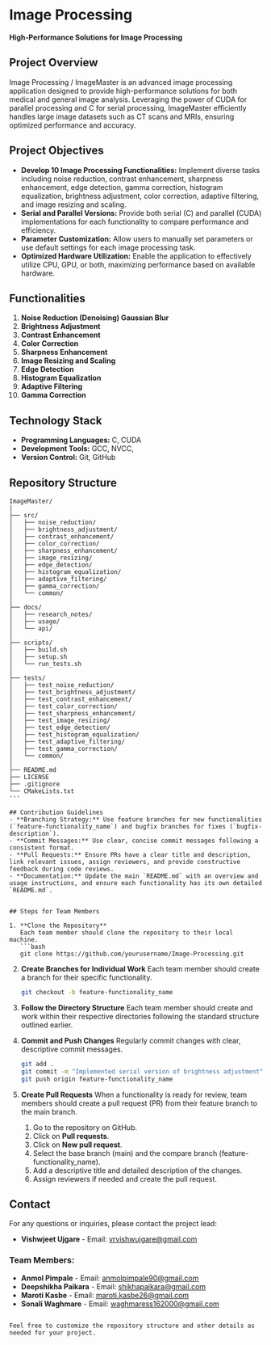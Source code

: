 
# Image Processing
**High-Performance Solutions for Image Processing**

## Project Overview
Image Processing / ImageMaster is an advanced image processing application designed to provide high-performance solutions for both medical and general image analysis.
Leveraging the power of CUDA for parallel processing and C for serial processing, ImageMaster efficiently handles large image datasets such as CT
 scans and MRIs, ensuring optimized performance and accuracy.

## Project Objectives
- **Develop 10 Image Processing Functionalities:** Implement diverse tasks including noise reduction, contrast enhancement, sharpness enhancement,
edge detection, gamma correction, histogram equalization, brightness adjustment, color correction, adaptive filtering, and image resizing and scaling.
- **Serial and Parallel Versions:** Provide both serial (C) and parallel (CUDA) implementations for each functionality to compare performance and efficiency.
- **Parameter Customization:** Allow users to manually set parameters or use default settings for each image processing task.
- **Optimized Hardware Utilization:** Enable the application to effectively utilize CPU, GPU, or both, maximizing performance based on available hardware.

## Functionalities
1. **Noise Reduction (Denoising) Gaussian Blur**
2. **Brightness Adjustment**
3. **Contrast Enhancement**
4. **Color Correction**
5. **Sharpness Enhancement**
6. **Image Resizing and Scaling**
7. **Edge Detection**
8. **Histogram Equalization**
9. **Adaptive Filtering**
10. **Gamma Correction**

## Technology Stack
- **Programming Languages:** C, CUDA
- **Development Tools:** GCC, NVCC,
- **Version Control:** Git, GitHub

## Repository Structure
```plaintext
ImageMaster/
│
├── src/
│   ├── noise_reduction/
│   ├── brightness_adjustment/
│   ├── contrast_enhancement/
│   ├── color_correction/
│   ├── sharpness_enhancement/
│   ├── image_resizing/
│   ├── edge_detection/
│   ├── histogram_equalization/
│   ├── adaptive_filtering/
│   ├── gamma_correction/
│   └── common/
│
├── docs/
│   ├── research_notes/
│   ├── usage/
│   └── api/
│
├── scripts/
│   ├── build.sh
│   ├── setup.sh
│   └── run_tests.sh
│
├── tests/
│   ├── test_noise_reduction/
│   ├── test_brightness_adjustment/
│   ├── test_contrast_enhancement/
│   ├── test_color_correction/
│   ├── test_sharpness_enhancement/
│   ├── test_image_resizing/
│   ├── test_edge_detection/
│   ├── test_histogram_equalization/
│   ├── test_adaptive_filtering/
│   ├── test_gamma_correction/
│   └── common/
│
├── README.md
├── LICENSE
├── .gitignore
└── CMakeLists.txt
'''

## Contribution Guidelines
- **Branching Strategy:** Use feature branches for new functionalities (`feature-functionality_name`) and bugfix branches for fixes (`bugfix-description`).
- **Commit Messages:** Use clear, concise commit messages following a consistent format.
- **Pull Requests:** Ensure PRs have a clear title and description, link relevant issues, assign reviewers, and provide constructive feedback during code reviews.
- **Documentation:** Update the main `README.md` with an overview and usage instructions, and ensure each functionality has its own detailed `README.md`.


## Steps for Team Members

1. **Clone the Repository**
   Each team member should clone the repository to their local machine.
   ```bash
   git clone https://github.com/yourusername/Image-Processing.git
   ```

2. **Create Branches for Individual Work**
   Each team member should create a branch for their specific functionality.
   ```bash
   git checkout -b feature-functionality_name
   ```

3. **Follow the Directory Structure**
   Each team member should create and work within their respective directories following the standard structure outlined earlier.

4. **Commit and Push Changes**
   Regularly commit changes with clear, descriptive commit messages.
   ```bash
   git add .
   git commit -m "Implemented serial version of brightness adjustment"
   git push origin feature-functionality_name
   ```

5. **Create Pull Requests**
   When a functionality is ready for review, team members should create a pull request (PR) from their feature branch to the main branch.
   1. Go to the repository on GitHub.
   2. Click on **Pull requests**.
   3. Click on **New pull request**.
   4. Select the base branch (main) and the compare branch (feature-functionality_name).
   5. Add a descriptive title and detailed description of the changes.
   6. Assign reviewers if needed and create the pull request.


## Contact
For any questions or inquiries, please contact the project lead:
- **Vishwjeet Ujgare** - Email: vrvishwujgare@gmail.com

### Team Members:
- **Anmol Pimpale** - Email: anmolpimpale90@gmail.com
- **Deepshikha Paikara** - Email: shikhapaikara@gmail.com
- **Maroti Kasbe** - Email: maroti.kasbe26@gmail.com
- **Sonali Waghmare** - Email: waghmaress162000@gmail.com
```

Feel free to customize the repository structure and other details as needed for your project.
